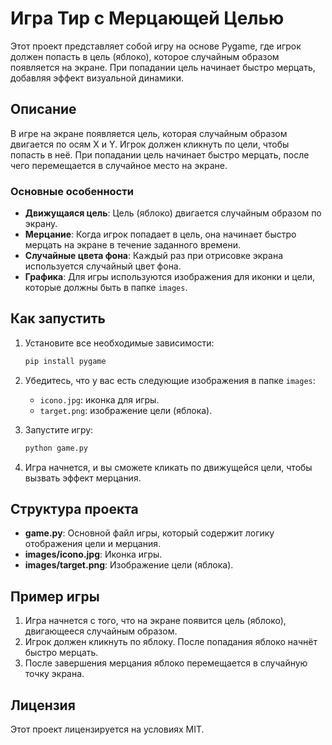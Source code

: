 # Игра Тир с Мерцающей Целью

Этот проект представляет собой игру на основе Pygame, где игрок должен попасть в цель (яблоко), которое случайным образом появляется на экране. При попадании цель начинает быстро мерцать, добавляя эффект визуальной динамики.

## Описание

В игре на экране появляется цель, которая случайным образом двигается по осям X и Y. Игрок должен кликнуть по цели, чтобы попасть в неё. При попадании цель начинает быстро мерцать, после чего перемещается в случайное место на экране.

### Основные особенности

- **Движущаяся цель**: Цель (яблоко) двигается случайным образом по экрану.
- **Мерцание**: Когда игрок попадает в цель, она начинает быстро мерцать на экране в течение заданного времени.
- **Случайные цвета фона**: Каждый раз при отрисовке экрана используется случайный цвет фона.
- **Графика**: Для игры используются изображения для иконки и цели, которые должны быть в папке `images`.

## Как запустить

1. Установите все необходимые зависимости:
   ```bash
   pip install pygame
   ```

2. Убедитесь, что у вас есть следующие изображения в папке `images`:
   - `icono.jpg`: иконка для игры.
   - `target.png`: изображение цели (яблока).

3. Запустите игру:
   ```bash
   python game.py
   ```

4. Игра начнется, и вы сможете кликать по движущейся цели, чтобы вызвать эффект мерцания.

## Структура проекта

- **game.py**: Основной файл игры, который содержит логику отображения цели и мерцания.
- **images/icono.jpg**: Иконка игры.
- **images/target.png**: Изображение цели (яблока).

## Пример игры

1. Игра начнется с того, что на экране появится цель (яблоко), двигающееся случайным образом.
2. Игрок должен кликнуть по яблоку. После попадания яблоко начнёт быстро мерцать.
3. После завершения мерцания яблоко перемещается в случайную точку экрана.

## Лицензия

Этот проект лицензируется на условиях MIT.

